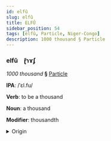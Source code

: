 ```yaml
---
id: elfû
slug: elfû
title: ELFÛ
sidebar_position: 54
tags: [elfû, Particle, Niger-Congo]
description: 1000 thousand § Particle
---
```


### elfû&emsp;<span kind="abugida">ɽ͊ɿɤʄ</span>

*1000 thousand* **§** [Particle](../../tags/Particle)

**IPA**: /ˈɛl.fu/

**Verb**: to be a thousand

**Noun**: a thousand

**Modifier**: thousandth

<details>
    <summary>Origin</summary>
    Swahili elfu [ɛl.fu]<br/>
    <em>Niger-Congo Language Family</em>
</details>